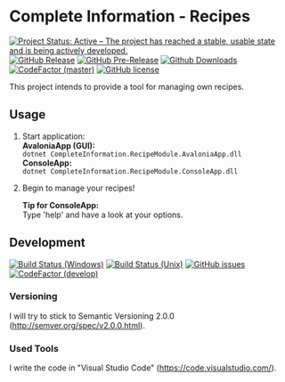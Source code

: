 # Complete Information - Recipes
[![Project Status: Active – The project has reached a stable, usable state and is being actively developed.](http://www.repostatus.org/badges/latest/active.svg)](http://www.repostatus.org/#active)
[![GitHub Release](https://img.shields.io/github/release/CompleteInformation/CI-RecipeModule.svg)]()
[![GitHub Pre-Release](https://img.shields.io/github/release/CompleteInformation/CI-RecipeModule/all.svg)]()
[![Github Downloads](https://img.shields.io/github/downloads/CompleteInformation/CI-RecipeModule/total.svg)]()
[![CodeFactor (master)](https://www.codefactor.io/repository/github/completeinformation/ci-recipemodule/badge/master)](https://www.codefactor.io/repository/github/completeinformation/ci-recipemodule/overview/master)
[![GitHub license](https://img.shields.io/badge/license-MIT-blue.svg)](https://raw.githubusercontent.com/CompleteInformation/CI-RecipeModule/master/LICENSE.txt)

This project intends to provide a tool for managing own recipes.

## Usage
1. Start application:  
**AvaloniaApp (GUI):**  
`dotnet CompleteInformation.RecipeModule.AvaloniaApp.dll`  
**ConsoleApp:**  
`dotnet CompleteInformation.RecipeModule.ConsoleApp.dll`

2. Begin to manage your recipes!  

    **Tip for ConsoleApp:**  
    Type 'help' and have a look at your options.

## Development
[![Build Status (Windows)](https://img.shields.io/appveyor/ci/NicoVIII/ci-recipemodule/develop.svg?logo=appveyor&label=build%20(windows))](https://ci.appveyor.com/project/NicoVIII/ci-recipemodule)
[![Build Status (Unix)](https://img.shields.io/travis/CompleteInformation/CI-RecipeModule/develop.svg?logo=travis&label=build%20(unix))](https://travis-ci.org/CompleteInformation/CI-RecipeModule/branches)
[![GitHub issues](https://img.shields.io/github/issues/CompleteInformation/CI-RecipeModule.svg)](https://github.com/CompleteInformation/CI-RecipeModule/issues)
[![CodeFactor (develop)](https://www.codefactor.io/repository/github/completeinformation/ci-recipemodule/badge/develop)](https://www.codefactor.io/repository/github/completeinformation/ci-recipemodule/overview/develop)

### Versioning
I will try to stick to Semantic Versioning 2.0.0 (http://semver.org/spec/v2.0.0.html).

### Used Tools
I write the code in "Visual Studio Code" (https://code.visualstudio.com/).
